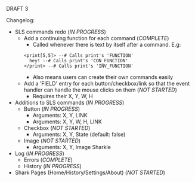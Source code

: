 DRAFT 3

Changelog:
- SLS commands redo (*IN PROGRESS*)
  - Add a continuing function for each command (*COMPLETE*)
    - Called whenever there is text by itself after a command. E.g:
    ```
    <print[5,5]> --# Calls print's 'FUNCTION'
      hey! --# Calls print's 'CON_FUNCTION'
    </print> --# Calls print's 'INV_FUNCTION'
    ```
    - Also means users can create their own commands easily
  - Add a 'FIELD' entry for each button/checkbox/link so that the event handler can handle the mouse clicks on them (*NOT STARTED*)
    - Requires their X, Y, W, H
- Additions to SLS commands (*IN PROGRESS*)
  - Button (*IN PROGRESS*)
    - Arguments: X, Y, LINK
    - Arguments: X, Y, W, H, LINK
  - Checkbox (*NOT STARTED*)
    - Arguments: X, Y, State (default: false)
  - Image (*NOT STARTED*)
    - Arguments: X, Y, Image Sharkle
- Log (*IN PROGRESS*)
  - Errors (*COMPLETE*)
  - History (*IN PROGRESS*)
- Shark Pages (Home/History/Settings/About) (*NOT STARTED*)
